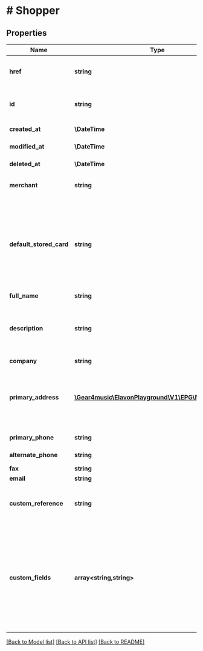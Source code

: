 # # Shopper

## Properties

Name | Type | Description | Notes
------------ | ------------- | ------------- | -------------
**href** | **string** | Shopper [Resource URL](#section/Overview/Values) (self link) | [optional] [readonly]
**id** | **string** | Shopper [Resource ID](#section/Overview/Values) assigned by server. | [optional] [readonly]
**created_at** | **\DateTime** | Creation timestamp | [optional] [readonly]
**modified_at** | **\DateTime** | Modification timestamp | [optional] [readonly]
**deleted_at** | **\DateTime** | Deletion timestamp | [optional] [readonly]
**merchant** | **string** | Merchant [Resource URL](#section/Overview/Values) | [optional] [readonly]
**default_stored_card** | **string** | StoredCard [Resource URL](#section/Overview/Values)  StoredCard to which all payments will be billed and which must belong to the provided Shopper | [optional]
**full_name** | **string** | Name |
**description** | **string** | Additional info that the Merchant may wish to provide about the Shopper | [optional]
**company** | **string** | Company | [optional]
**primary_address** | [**\Gear4music\ElavonPlayground\V1\EPG\Model\Address**](Address.md) | Primary address that can be offered as a default for shipping and/or billing | [optional]
**primary_phone** | **string** | Primary phone | [optional]
**alternate_phone** | **string** | Alternate phone | [optional]
**fax** | **string** | Fax | [optional]
**email** | **string** | Email | [optional]
**custom_reference** | **string** | Optional reference provided by the merchant | [optional]
**custom_fields** | **array<string,string>** | Custom fields, an object containing arbitrary string values.  Field names and values must not exceed 64 and 1024 characters, respectively. | [optional]

[[Back to Model list]](../../README.md#models) [[Back to API list]](../../README.md#endpoints) [[Back to README]](../../README.md)
